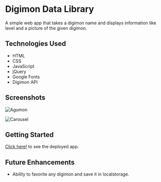 # Digimon Data Library

A simple web app that takes a digimon name and displays information like level and a picture of the given digimon.

## Technologies Used
- HTML
- CSS 
- JavaScript
- jQuery
- Google Fonts
- Digimon API

## Screenshots 

![Agumon](https://i.imgur.com/cCyKmRY.png) 


![Carousel](https://i.imgur.com/jdCE41B.png)



## Getting Started

[Click here!](https://digimon-data-library-app.vercel.app/) to see the deployed app.

## Future Enhancements 

- Ability to favorite any digimon and save it in localstorage.

